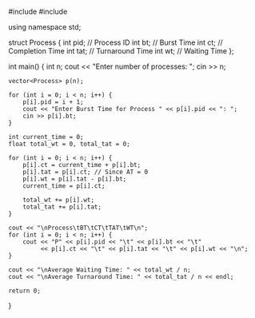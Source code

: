 #include <iostream>
#include <vector>

using namespace std;

struct Process 
{
    int pid;    // Process ID
    int bt;     // Burst Time
    int ct;     // Completion Time
    int tat;    // Turnaround Time
    int wt;     // Waiting Time
};

int main()
{
    int n;
    cout << "Enter number of processes: ";
    cin >> n;

    vector<Process> p(n);

    for (int i = 0; i < n; i++) {
        p[i].pid = i + 1;
        cout << "Enter Burst Time for Process " << p[i].pid << ": ";
        cin >> p[i].bt;
    }

    int current_time = 0;
    float total_wt = 0, total_tat = 0;

    for (int i = 0; i < n; i++) {
        p[i].ct = current_time + p[i].bt;
        p[i].tat = p[i].ct; // Since AT = 0
        p[i].wt = p[i].tat - p[i].bt;
        current_time = p[i].ct;

        total_wt += p[i].wt;
        total_tat += p[i].tat;
    }

    cout << "\nProcess\tBT\tCT\tTAT\tWT\n";
    for (int i = 0; i < n; i++) {
        cout << "P" << p[i].pid << "\t" << p[i].bt << "\t" 
             << p[i].ct << "\t" << p[i].tat << "\t" << p[i].wt << "\n";
    }

    cout << "\nAverage Waiting Time: " << total_wt / n;
    cout << "\nAverage Turnaround Time: " << total_tat / n << endl;

    return 0;
}

